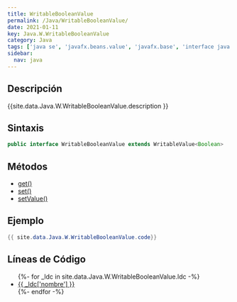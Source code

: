 ```yaml
---
title: WritableBooleanValue
permalink: /Java/WritableBooleanValue/
date: 2021-01-11
key: Java.W.WritableBooleanValue
category: Java
tags: ['java se', 'javafx.beans.value', 'javafx.base', 'interface java', 'JavaFX 2.0']
sidebar: 
  nav: java
---
```


## Descripción
{{site.data.Java.W.WritableBooleanValue.description }}

## Sintaxis
~~~java
public interface WritableBooleanValue extends WritableValue<Boolean>
~~~

## Métodos
* [get()](/Java/WritableBooleanValue/get)
* [set()](/Java/WritableBooleanValue/set)
* [setValue()](/Java/WritableBooleanValue/setValue)

## Ejemplo
~~~java
{{ site.data.Java.W.WritableBooleanValue.code}}
~~~

## Líneas de Código
<ul>
{%- for _ldc in site.data.Java.W.WritableBooleanValue.ldc -%}
   <li>
       <a href="{{_ldc['url'] }}">{{ _ldc['nombre'] }}</a>
   </li>
{%- endfor -%}
</ul>
